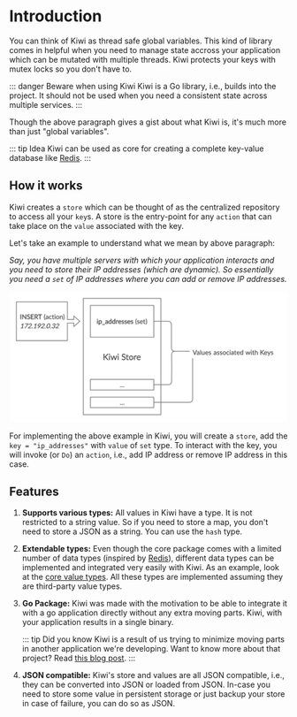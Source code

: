 # Introduction

You can think of Kiwi as thread safe global variables. This kind of library
comes in helpful when you need to manage state accross your application which
can be mutated with multiple threads. Kiwi protects your keys with mutex locks
so you don't have to.

::: danger Beware when using Kiwi
Kiwi is a Go library, i.e., builds into the project. It should not be used when
you need a consistent state across multiple services.
:::

Though the above paragraph gives a gist about what Kiwi is, it's much more
than just "global variables".

::: tip Idea
Kiwi can be used as core for creating a complete key-value database like
[Redis](https://redis.io/).
:::

## How it works

Kiwi creates a `store` which can be thought of as the centralized repository
to access all your `key`s. A store is the entry-point for any `action` that
can take place on the `value` associated with the key.

Let's take an example to understand what we mean by above paragraph:

_Say, you have multiple servers with which your application interacts and you_
_need to store their IP addresses (which are dynamic). So essentially you need_
_a `set` of IP addresses where you can add or remove IP addresses._

![How it works](./images/how-it-works-chart.jpg)

For implementing the above example in Kiwi, you will create a `store`, add the
`key = "ip_addresses"` with `value` of `set` type. To interact with the key, you
will invoke (or `Do`) an `action`, i.e., add IP address or remove IP address
in this case.

## Features

1. **Supports various types:** All values in Kiwi have a type. It is not restricted
   to a string value. So if you need to store a map, you don't need to store a JSON as
   a string. You can use the `hash` type.

2. **Extendable types:** Even though the core package comes with a limited number
   of data types (inspired by [Redis](https://redis.io/)), different data types can
   be implemented and integrated very easily with Kiwi. As an example, look at the
   [core value types](https://github.com/sdslabs/kiwi/tree/main/values). All these
   types are implemented assuming they are third-party value types.

3. **Go Package:** Kiwi was made with the motivation to be able to integrate it with
   a go application directly without any extra moving parts. Kiwi, with your application
   results in a single binary.

   ::: tip Did you know
   Kiwi is a result of us trying to minimize moving parts in another application
   we're developing. Want to know more about that project?
   Read [this blog post](https://blog.sdslabs.co/2019/09/status-internal-hackathon).
   :::

4. **JSON compatible:** Kiwi's store and values are all JSON compatible, i.e., they can
   be converted into JSON or loaded from JSON. In-case you need to store some value in
   persistent storage or just backup your store in case of failure, you can do so as JSON.
